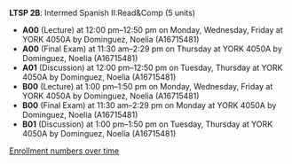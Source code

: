 **LTSP 2B**: Intermed Spanish II:Read&Comp (5 units)

- **A00** (Lecture) at 12:00 pm–12:50 pm on Monday, Wednesday, Friday at YORK 4050A by Dominguez, Noelia (A16715481)
- **A00** (Final Exam) at 11:30 am–2:29 pm on Thursday at YORK 4050A by Dominguez, Noelia (A16715481)
- **A01** (Discussion) at 12:00 pm–12:50 pm on Tuesday, Thursday at YORK 4050A by Dominguez, Noelia (A16715481)
- **B00** (Lecture) at 1:00 pm–1:50 pm on Monday, Wednesday, Friday at YORK 4050A by Dominguez, Noelia (A16715481)
- **B00** (Final Exam) at 11:30 am–2:29 pm on Monday at YORK 4050A by Dominguez, Noelia (A16715481)
- **B01** (Discussion) at 1:00 pm–1:50 pm on Tuesday, Thursday at YORK 4050A by Dominguez, Noelia (A16715481)

[Enrollment numbers over time](./LTSP2B.tsv)
